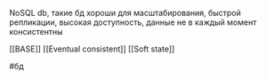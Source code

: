 NoSQL db, такие бд хороши для масштабирования, быстрой репликации, высокая доступность, данные не в каждый момент консистентны

[[BASE]]
[[Eventual consistent]]
[[Soft state]]

#бд 
